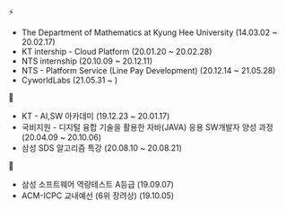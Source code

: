 <!--
**cksgns93/cksgns93** is a ✨ _special_ ✨ repository because its `README.md` (this file) appears on your GitHub profile.
-->
⚡
-  The Department of Mathematics at Kyung Hee University (14.03.02 ~ 20.02.17)
-  KT intership - Cloud Platform (20.01.20 ~ 20.02.28)
-  NTS internship (20.10.09 ~ 20.12.11)
-  NTS - Platform Service (Line Pay Development) (20.12.14 ~ 21.05.28)
-  CyworldLabs (21.05.31 ~ )

🌱
- KT - AI,SW 아카데미 (19.12.23 ~ 20.01.17)
- 국비지원 - 디지털 융합 기술을 활용한 자바(JAVA) 응용 SW개발자 양성 과정 (20.04.09 ~ 20.10.06)
- 삼성 SDS 알고리즘 특강 (20.08.10 ~ 20.08.21)

🔭
- 삼성 소프트웨어 역량테스트 A등급 (19.09.07)
- ACM-ICPC 교내예선 (6위 장려상) (19.10.05)

